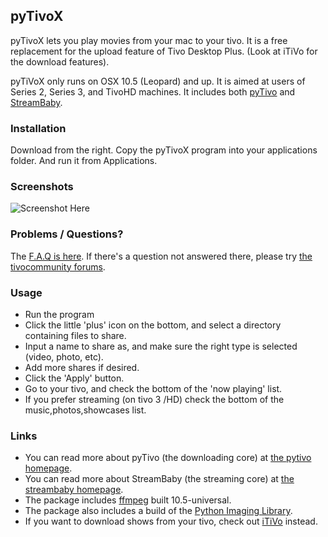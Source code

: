 ## pyTivoX
pyTivoX lets you play movies from your mac to your tivo. It is a free replacement for the upload feature of
Tivo Desktop Plus. (Look at iTiVo for the download features).

pyTiVoX only runs on OSX 10.5 (Leopard) and up.
It is aimed at users of Series 2, Series 3, and TivoHD machines.
It includes both [pyTivo](http://pytivo.sourceforge.net/wiki/index.php/PyTivo) and [StreamBaby](http://code.google.com/p/streambaby/).

### Installation
Download from the right. Copy the pyTivoX program into your applications folder. And run it from Applications.

### Screenshots

![Screenshot Here](http://pytivox.googlecode.com/svn/trunk/www/Sample.png "Screenshot")

### Problems / Questions?

The [F.A.Q is here](http://code.google.com/p/pytivox/wiki/FAQ). If there's a question not answered there,
please try [the tivocommunity forums](http://www.tivocommunity.com/tivo-vb/showthread.php?t=412802).

### Usage

* Run the program
* Click the little 'plus' icon on the bottom, and select a directory containing files to share.
* Input a name to share as, and make sure the right type is selected (video, photo, etc).
* Add more shares if desired.
* Click the 'Apply' button.
* Go to your tivo, and check the bottom of the 'now playing' list.
* If you prefer streaming (on tivo 3 /HD) check the bottom of the music,photos,showcases list.

### Links

* You can read more about pyTivo (the downloading core) at [the pytivo homepage](http://pytivo.armooo.net/).
* You can read more about StreamBaby (the streaming core) at [the streambaby homepage](http://streambaby.googlecode.com/).
* The package includes [ffmpeg](http://ffmpeg.mplayerhq.hu/) built 10.5-universal.
* The package also includes a build of the [Python Imaging Library](http://pythonmac.org/packages/py25-fat/index.html).
* If you want to download shows from your tivo, check out [iTiVo](http://itivo.googlecode.com/) instead.
